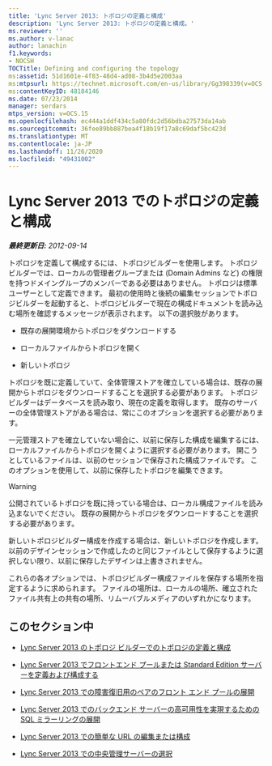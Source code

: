 ```yaml
---
title: 'Lync Server 2013: トポロジの定義と構成'
description: 'Lync Server 2013: トポロジの定義と構成。'
ms.reviewer: ''
ms.author: v-lanac
author: lanachin
f1.keywords:
- NOCSH
TOCTitle: Defining and configuring the topology
ms:assetid: 51d1601e-4f83-48d4-ad08-3b4d5e2003aa
ms:mtpsurl: https://technet.microsoft.com/en-us/library/Gg398339(v=OCS.15)
ms:contentKeyID: 48184146
ms.date: 07/23/2014
manager: serdars
mtps_version: v=OCS.15
ms.openlocfilehash: ec444a1ddf434c5a80fdc2d56bdba27573da14ab
ms.sourcegitcommit: 36fee89bb887bea4f18b19f17a8c69daf5bc423d
ms.translationtype: MT
ms.contentlocale: ja-JP
ms.lasthandoff: 11/26/2020
ms.locfileid: "49431002"
---
```

# <a name="defining-and-configuring-the-topology-in-lync-server-2013"></a>Lync Server 2013 でのトポロジの定義と構成

<div data-xmlns="http://www.w3.org/1999/xhtml">

<div class="topic" data-xmlns="http://www.w3.org/1999/xhtml" data-msxsl="urn:schemas-microsoft-com:xslt" data-cs="https://msdn.microsoft.com/">

<div data-asp="https://msdn2.microsoft.com/asp">



</div>

<div id="mainSection">

<div id="mainBody">

<span> </span>

_**最終更新日:** 2012-09-14_

トポロジを定義して構成するには、トポロジビルダーを使用します。 トポロジビルダーでは、ローカルの管理者グループまたは (Domain Admins など) の権限を持つドメイングループのメンバーである必要はありません。 トポロジは標準ユーザーとして定義できます。 最初の使用時と後続の編集セッションでトポロジビルダーを起動すると、トポロジビルダーで現在の構成ドキュメントを読み込む場所を確認するメッセージが表示されます。 以下の選択肢があります。

  - 既存の展開環境からトポロジをダウンロードする

  - ローカルファイルからトポロジを開く

  - 新しいトポロジ

トポロジを既に定義していて、全体管理ストアを確立している場合は、既存の展開からトポロジをダウンロードすることを選択する必要があります。 トポロジビルダーはデータベースを読み取り、現在の定義を取得します。 既存のサーバーの全体管理ストアがある場合は、常にこのオプションを選択する必要があります。

一元管理ストアを確立していない場合に、以前に保存した構成を編集するには、ローカルファイルからトポロジを開くように選択する必要があります。 開こうとしているファイルは、以前のセッションで保存された構成ファイルです。 このオプションを使用して、以前に保存したトポロジを編集できます。

<div>


> [!WARNING]  
> 公開されているトポロジを既に持っている場合は、ローカル構成ファイルを読み込まないでください。 既存の展開からトポロジをダウンロードすることを選択する必要があります。



</div>

新しいトポロジビルダー構成を作成する場合は、新しいトポロジを作成します。 以前のデザインセッションで作成したのと同じファイルとして保存するように選択しない限り、以前に保存したデザインは上書きされません。

これらの各オプションでは、トポロジビルダー構成ファイルを保存する場所を指定するように求められます。 ファイルの場所は、ローカルの場所、確立されたファイル共有上の共有の場所、リムーバブルメディアのいずれかになります。

<div>

## <a name="in-this-section"></a>このセクション中

  - [Lync Server 2013 のトポロジ ビルダーでのトポロジの定義と構成](lync-server-2013-define-and-configure-a-topology-in-topology-builder.md)

  - [Lync Server 2013 でフロントエンド プールまたは Standard Edition サーバーを定義および構成する](lync-server-2013-define-and-configure-a-front-end-pool-or-standard-edition-server.md)

  - [Lync Server 2013 での障害復旧用のペアのフロント エンド プールの展開](lync-server-2013-deploying-paired-front-end-pools-for-disaster-recovery.md)

  - [Lync Server 2013 でのバックエンド サーバーの高可用性を実現するための SQL ミラーリングの展開](lync-server-2013-deploying-sql-mirroring-for-back-end-server-high-availability.md)

  - [Lync Server 2013 での簡単な URL の編集または構成](lync-server-2013-edit-or-configure-simple-urls.md)

  - [Lync Server 2013 での中央管理サーバーの選択](lync-server-2013-select-the-central-management-server.md)

</div>

</div>

<span> </span>

</div>

</div>

</div>

